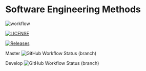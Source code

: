 # Software Engineering Methods
![workflow](https://github.com/ChawThiriSoe1779/sem/actions/workflows/main.yml/badge.svg)

[![LICENSE](https://img.shields.io/github/license/ChawThiriSoe1779/sem.svg?style=flat-square)](https://github.com/ChawThiriSoe1779/sem/blob/master/LICENSE)

[![Releases](https://img.shields.io/github/release/ChawThiriSoe1779/sem/all.svg?style=flat-square)](https://github.com/ChawThiriSoe1779/sem/releases)

Master ![GitHub Workflow Status (branch)](https://img.shields.io/github/workflow/status/ChawThiriSoe1779/sem/A%20workflow%20for%20my%20Hello%20World%20App/master?style=flat-square)

Develop ![GitHub Workflow Status (branch)](https://img.shields.io/github/workflow/status/ChawThiriSoe1779/sem/A%20workflow%20for%20my%20Hello%20World%20App/develop?style=flat-square)
